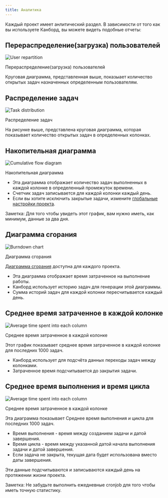 ```yaml
---
title: Аналитика
---
```


Каждый проект имеет анлитический раздел. В зависимости от того как вы используете Канборд, вы можете видеть подобные отчеты:

Перераспределение(загрузка) пользователей
-----------------------------------------

![User repartition](/images/v1/user-repartition.png)

Перераспределение(загрузка) пользователей

Круговая диаграмма, представленная выше, показыает количество открытых задач назначенных определенным пользователям.

Распределение задач
-------------------

![Task distribution](/images/v1/task-distribution.png)

Распределение задач

На рисунке выше, представлена круговая диаграмма, которая показывает количество открытых задач в определенных колонках.

Накопительная диаграмма
-----------------------

![Cumulative flow diagram](/images/v1/cfd.png)

Накопительная диаграмма


-   Эта диаграмма отображает количество задач выполненных в каждой колонке в определенный промежуток времени.
-   Счетчик задач записывается для каждой колонки каждый день.
-   Если вы хотите исключить закрытые задачи, измените [глобальные настройки проекта](project-configuration.markdown).


Заметка: Для того чтобы увидеть этот график, вам нужно иметь, как минимум, данные за два дня.

Диаграмма сгорания
------------------

![Burndown chart](/images/v1/burndown-chart.png)

Диаграмма сгорания

[Диаграмма сгорания](https://ru.wikipedia.org/wiki/%D0%94%D0%B8%D0%B0%D0%B3%D1%80%D0%B0%D0%BC%D0%BC%D0%B0_%D1%81%D0%B3%D0%BE%D1%80%D0%B0%D0%BD%D0%B8%D1%8F_%D0%B7%D0%B0%D0%B4%D0%B0%D1%87) доступна для каждого проекта.

-   Эта диаграмма отображает время затраченное на выполнение работы.
-   Канборд использует историю задач для генерации этой диаграммы.
-   Сумма историй задач для каждой колонки пересчитывается каждый день.

Среднее время затраченное в каждой колонке
------------------------------------------

![Average time spent into each column](/images/v1/average-time-spent-into-each-column.png)

Среднее время затраченное в каждой колонке

Этот график показывает среднее время затраченное в каждой колонке для последних 1000 задач.

-   Канборд использует для подсчёта данных переходы задач между колонками.
-   Затраченное время подсчитывается до закрытия задачи.

Среднее время выполнения и время цикла
--------------------------------------

![Average time spent into each column](/images/v1/average-lead-cycle-time.png)

Среднее время затраченное в каждой колонке

Эта диаграмма показывает Среднее время выполнения и цикла для последних 1000 задач.
-   Время выполнения - время между созданием задачи и датой завершения.
-   Время цикла - время между указанной датой начала выполнения задачи и датой завершения.
-   Если задача не закрыта, текущая дата будет использована вместо даты завершения.

Эти данные подсчитываются и записываются каждый день на протяжении жизни проекта.

Заметка: Не забудьте выполнить ежедневные cronjob для того чтобы иметь точную статистику.
